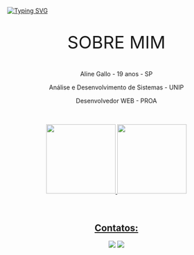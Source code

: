 <a href="https://git.io/typing-svg"><img src="https://readme-typing-svg.herokuapp.com?font=Fira+Code&weight=500&pause=1000&color=AB1AF7&center=true&width=435&lines=Bem+vindo(a)!" alt="Typing SVG" /></a>

##

<div align="center">
    <p style="font-size: 40px;">SOBRE MIM</p>
    <p>Aline Gallo - 19 anos - SP</p>
    <p>Análise e Desenvolvimento de Sistemas - UNIP</p>
    <p>Desenvolvedor WEB - PROA</p>
</div>

##


<br>

<div align="center">  <a href="https://github.com/Aline1002">  <a href="https://github.com/Aline1002">  <a href="https://github.com/Aline1002">  <a href="https://github.com/Aline1002"> <a href="https://github.com/Aline1002">  <a href="https://github.com/Aline1002"><a href="https://github.com/Aline1002">
  <img height="160em" src="https://github-readme-stats.vercel.app/api?username=Aline1002&show_icons=true&theme=highcontrast&include_all_commits=true&count_private=true"/>
    
  <img height="160em" src="https://github-readme-stats.vercel.app/api/top-langs/?username=Aline1002&layout=compact&langs_count=7&theme=highcontrast"/>
</div>

  <br>
  <br>
  
  <div align="center">
   <h2 align="center"> Contatos:  </h2>
   <div align="center">

  <a href = "mailto:alinegallo02@gmail.com"><img src="https://img.shields.io/badge/-Gmail-%23333?style=for-the-badge&logo=gmail&logoColor=red" target="_blank"></a>
  <a href="https://www.linkedin.com/in/alinegallo/" target="_blank"><img src="https://img.shields.io/badge/-LinkedIn-%230077B5?style=for-the-badge&logo=linkedin&logoColor=white" target="_blank"></a> 

   </div>
